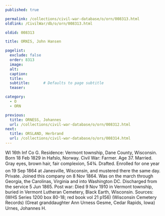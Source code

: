 ```yaml
---
published: true

permalink: /collections/civil-war-database/o/orn/008313.html
oldlink: /CivilWar/db/o/orn/008313.html

oldid: 008313

title: ORNIS, John Hansen

pagelist:
  exclude: false
  order: 8313
  image: 
  alt:
  caption:
  title:
  subtitle:      # Defaults to page subtitle
  teaser:

category: 
  - O 
  - ORN

previous:
  title: ORNESS, Johannes
  url: /collections/civil-war-database/o/orn/008312.html  
next:
  title: ORSLAND, Herbrand
  url: /collections/civil-war-database/o/ors/008314.html   
---
```

WI 16th Inf Co G. Residence: Vermont township, Dane County, Wisconsin. Born 18 Feb 1829 in Hafslo, Norway. Civil War: Farmer. Age 37. Married. Gray eyes, brown hair, fair complexion, 5&#146;4&frac34;&#148;. Drafted. Enrolled for one year on 19 Sep 1864 at Janesville, Wisconsin, and mustered there the same day. Private. Joined this company on 8 Nov 1864. Was on the march through Georgia, the Carolinas, Virginia and into Washington DC. Discharged from the service 5 Jun 1865. Post war: Died 9 Nov 1910 in Vermont township, buried in Vermont Lutheran Cemetery, Black Earth, Wisconsin. Sources: (WHS Series 1200 box 80-18; red book vol 21 p156) (Wisconsin Cemetery Records) (Great granddaughter Ann Urness Gesme, Cedar Rapids, Iowa) &#147;Urnes, Johannes H.&#148;